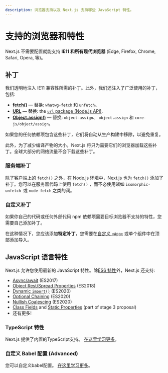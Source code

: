 ```yaml
---
description: 浏览器支持以及 Next.js 支持哪些 JavaScript 特性。
---
```


# 支持的浏览器和特性

Next.js 不需要配置就能支持 **IE11 和所有现代浏览器** (Edge, Firefox, Chrome, Safari, Opera, 等)。

## 补丁

我们透明地注入 IE11 兼容性所需的补丁。此外，我们还注入了广泛使用的补丁，包括:

- [**fetch()**](https://developer.mozilla.org/en-US/docs/Web/API/Fetch_API) — 替换: `whatwg-fetch` 和 `unfetch`。
- [**URL**](https://developer.mozilla.org/en-US/docs/Web/API/URL) — 替换: the [`url` package (Node.js API)](https://nodejs.org/api/url.html).
- [**Object.assign()**](https://developer.mozilla.org/en-US/docs/Web/JavaScript/Reference/Global_Objects/Object/assign) — 替换: `object-assign`、 `object.assign` 和 `core-js/object/assign`。

如果您的任何依赖项包含这些补丁，它们将自动从生产构建中移除，以避免重复。

此外，为了减少编译产物的大小，Next.js 将只为需要它们的浏览器加载这些补丁。全球大部分的网络流量不会下载这些补丁。

### 服务端补丁

除了客户端上的 `fetch()` 之外，在 Node.js 环境中，Next.js 也为 `fetch()` 添加了补丁。您可以在服务器代码上使用 `fetch()` ，而不必使用诸如 `isomorphic-unfetch `或 `node-fetch` 之类的词。

### 自定义补丁

如果你自己的代码或任何外部代码 npm 依赖项需要目标浏览器不支持的特性，您需要自己添加补丁。

在这种情况下，您应该添加**特定补丁**，您需要在[自定义 `<App>`](docs/advanced-features/custom-app.md) 或单个组件中在顶部添加导入。

## JavaScript 语言特性

Next.js 允许您使用最新的 JavaScript 特性。除[ES6 特性](https://github.com/lukehoban/es6features)外，Next.js 还支持:

- [Async/await](https://github.com/tc39/ecmascript-asyncawait) (ES2017)
- [Object Rest/Spread Properties](https://github.com/tc39/proposal-object-rest-spread) (ES2018)
- [Dynamic `import()`](https://github.com/tc39/proposal-dynamic-import) (ES2020)
- [Optional Chaining](https://github.com/tc39/proposal-optional-chaining) (ES2020)
- [Nullish Coalescing](https://github.com/tc39/proposal-nullish-coalescing) (ES2020)
- [Class Fields](https://github.com/tc39/proposal-class-fields) and [Static Properties](https://github.com/tc39/proposal-static-class-features) (part of stage 3 proposal)
- 还有更多!

### TypeScript 特性

Next.js 提供了内置的TypeScript支持。 [在这里学习更多](/docs/basic-features/typescript.md)。

### 自定义 Babel 配置 (Advanced)

您可以自定义babel配置。 [在这里学习更多](/docs/advanced-features/customizing-babel-config.md)。
